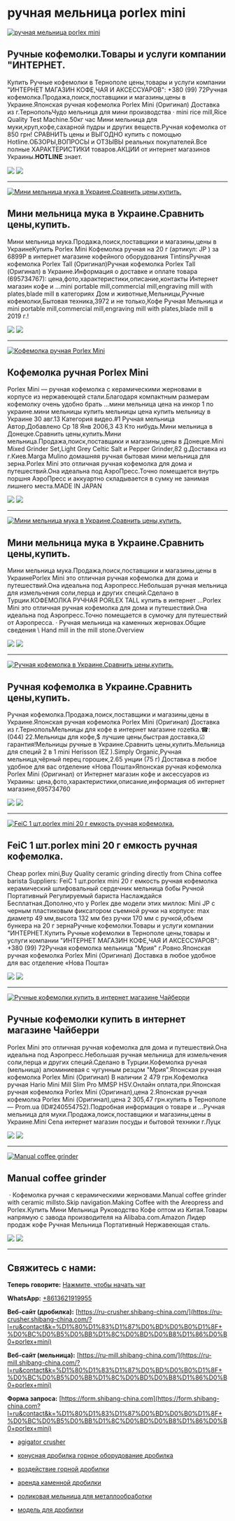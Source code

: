 # ручная мельница porlex mini

<a href="https://swt.shibang-china.com/?l=ru&img&k=%D1%80%D1%83%D1%87%D0%BD%D0%B0%D1%8F+%D0%BC%D0%B5%D0%BB%D1%8C%D0%BD%D0%B8%D1%86%D0%B0+porlex+mini" target="_blank">![ручная мельница porlex mini](http://static.shibang-china.com/all-800x300/1338.jpg)</a>

## Ручные кофемолки.Товары и услуги компании &quot;ИНТЕРНЕТ.
Купить Ручные кофемолки в Тернополе цены,товары и услуги компании &quot;ИНТЕРНЕТ МАГАЗИН КОФЕ,ЧАЯ И АКСЕССУАРОВ&quot;: +380 (99) 72Ручная кофемолка.Продажа,поиск,поставщики и магазины,цены в Украине.Японская ручная кофемолка Porlex Mini (Оригинал) Доставка из г.ТернопольЧудо мельница для мини производства&nbsp;&#0183;&#32;mini rice mill,Rice Quality Test Machine.50кг час Мини мельница для муки,круп,кофе,сахарной пудры и других веществ.Ручная кофемолка от 850 грн! СРАВНИТЬ цены и ВЫГОДНО купить с помощью Hotline.ОБЗОРЫ,ВОПРОСЫ и ОТЗЫВЫ реальных покупателей.Все полные ХАРАКТЕРИСТИКИ товаров.АКЦИИ от интернет магазинов Украины.𝐇𝐎𝐓𝐋𝐈𝐍𝐄 знает.


<a href="https://whatsapp.shibangsoft.com/WhatsApp.php" target="_blank" title="WhatsApp">![](http://static.shibang-china.com/icon/whatsapp.png)</a> <a href="https://swt.shibang-china.com/?l=ru&icon&k=%D1%80%D1%83%D1%87%D0%BD%D0%B0%D1%8F+%D0%BC%D0%B5%D0%BB%D1%8C%D0%BD%D0%B8%D1%86%D0%B0+porlex+mini" target="_blank">![](http://static.shibang-china.com/icon/chat-ru.png)</a>

---

<a href="https://swt.shibang-china.com/?l=ru&img&k=%D1%80%D1%83%D1%87%D0%BD%D0%B0%D1%8F+%D0%BC%D0%B5%D0%BB%D1%8C%D0%BD%D0%B8%D1%86%D0%B0+porlex+mini" target="_blank">![Мини мельница мука в Украине.Сравнить цены,купить.](http://static.shibang-china.com/all-800x300/1004.jpg)</a>

## Мини мельница мука в Украине.Сравнить цены,купить.
Мини мельница мука.Продажа,поиск,поставщики и магазины,цены в УкраинеКупить Porlex Mini Кофемолка ручная на 20 г (артикул: JP ) за 6899Р в интернет магазине кофейного оборудования TintinsРучная кофемолка Porlex Tall (Оригинал)Ручная кофемолка Porlex Tall (Оригинал) в Украине.Информация о доставке и оплате товара (695734767): цена,фото,характеристики,описание,контакты Интернет магазин кофе и …mini portable mill,commercial mill,engraving mill with plates,blade mill в категориях Дом и животные,Мельницы,Ручные кофемолки,Бытовая техника,3972 и не только,Кофе Ручная Мельница и mini portable mill,commercial mill,engraving mill with plates,blade mill в 2019 г.!


<a href="https://whatsapp.shibangsoft.com/WhatsApp.php" target="_blank" title="WhatsApp">![](http://static.shibang-china.com/icon/whatsapp.png)</a> <a href="https://swt.shibang-china.com/?l=ru&icon&k=%D1%80%D1%83%D1%87%D0%BD%D0%B0%D1%8F+%D0%BC%D0%B5%D0%BB%D1%8C%D0%BD%D0%B8%D1%86%D0%B0+porlex+mini" target="_blank">![](http://static.shibang-china.com/icon/chat-ru.png)</a>

---

<a href="https://swt.shibang-china.com/?l=ru&img&k=%D1%80%D1%83%D1%87%D0%BD%D0%B0%D1%8F+%D0%BC%D0%B5%D0%BB%D1%8C%D0%BD%D0%B8%D1%86%D0%B0+porlex+mini" target="_blank">![Кофемолка ручная Porlex Mini](http://static.shibang-china.com/all-800x300/1398.jpg)</a>

## Кофемолка ручная Porlex Mini
Porlex Mini — ручная кофемолка с керамическими жерновами в корпусе из нержавеющей стали.Благодаря компактным размерам кофемолку очень удобно брать …мини мельница цена на инкор 1 по украине.мини мельницы купить мельницы цена купить мельницу в Украине 30 авг.13 Категория видео.#1 Ручная мельница Автор,Добавлено Ср 18 Янв 2006,3 43 Кто нибудь.Мини мельница в Донецке.Сравнить цены,купить.Мини мельница.Продажа,поиск,поставщики и магазины,цены в Донецке.Mini Mixed Grinder Set,Light Grey Celtic Salt и Pepper Grinder,82 g.Доставка из г.Киев.Marga Mulino домашняя ручная бытовая мини мельница для зерна.Porlex Mini это отличная ручная кофемолка для дома и путешествий.Она идеальна под АэроПресс.Точно помещается внутрь поршня АэроПресс и аккуартно складывается в сумку не занимая лишнего места.MADE IN JAPAN


<a href="https://whatsapp.shibangsoft.com/WhatsApp.php" target="_blank" title="WhatsApp">![](http://static.shibang-china.com/icon/whatsapp.png)</a> <a href="https://swt.shibang-china.com/?l=ru&icon&k=%D1%80%D1%83%D1%87%D0%BD%D0%B0%D1%8F+%D0%BC%D0%B5%D0%BB%D1%8C%D0%BD%D0%B8%D1%86%D0%B0+porlex+mini" target="_blank">![](http://static.shibang-china.com/icon/chat-ru.png)</a>

---

<a href="https://swt.shibang-china.com/?l=ru&img&k=%D1%80%D1%83%D1%87%D0%BD%D0%B0%D1%8F+%D0%BC%D0%B5%D0%BB%D1%8C%D0%BD%D0%B8%D1%86%D0%B0+porlex+mini" target="_blank">![Мини мельница мука в Украине.Сравнить цены,купить.](http://static.shibang-china.com/all-800x300/466.jpg)</a>

## Мини мельница мука в Украине.Сравнить цены,купить.
Мини мельница мука.Продажа,поиск,поставщики и магазины,цены в УкраинеPorlex Mini это отличная ручная кофемолка для дома и путешествий.Она идеальна под Аэропресс.Небольшая ручная мельница для измельчения соли,перца и других специй.Сделано в Турции.КОФЕМОЛКА РУЧНАЯ PORLEX TALL купить в интернет …Porlex Mini это отличная ручная кофемолка для дома и путешествий.Она идеальна под Аэропресс.Точно помещается в сумочку для путешествий от Аэропресса.&nbsp;&#0183;&#32;Ручная мельница на каменных жерновах.Общие сведения \ Hand mill in the mill stone.Overview


<a href="https://whatsapp.shibangsoft.com/WhatsApp.php" target="_blank" title="WhatsApp">![](http://static.shibang-china.com/icon/whatsapp.png)</a> <a href="https://swt.shibang-china.com/?l=ru&icon&k=%D1%80%D1%83%D1%87%D0%BD%D0%B0%D1%8F+%D0%BC%D0%B5%D0%BB%D1%8C%D0%BD%D0%B8%D1%86%D0%B0+porlex+mini" target="_blank">![](http://static.shibang-china.com/icon/chat-ru.png)</a>

---

<a href="https://swt.shibang-china.com/?l=ru&img&k=%D1%80%D1%83%D1%87%D0%BD%D0%B0%D1%8F+%D0%BC%D0%B5%D0%BB%D1%8C%D0%BD%D0%B8%D1%86%D0%B0+porlex+mini" target="_blank">![Ручная кофемолка в Украине.Сравнить цены,купить.](http://static.shibang-china.com/all-800x300/149.jpg)</a>

## Ручная кофемолка в Украине.Сравнить цены,купить.
Ручная кофемолка.Продажа,поиск,поставщики и магазины,цены в Украине.Японская ручная кофемолка Porlex Mini (Оригинал) Доставка из г.ТернопольМельницы для кофе в интернет магазине rozetka.☎: (044) 22.Мельницы для кофе,$ лучшие цены,быстрая доставка,☑ гарантия!Мельницы ручные в Украине.Сравнить цены,купить.Мельница для специй 2 в 1 mini Herisson (EZ ).Simply Organic,Ручная мельница,чёрный перец горошек,2.65 унции (75 г) Доставка в любое удобное для вас отделение &#171;Нова Пошта&#187;Японская ручная кофемолка Porlex Mini (Оригинал) от Интернет магазин кофе и аксессуаров из Украины: цена,фото,характеристики,описание,информация об интернет магазине,695734760


<a href="https://whatsapp.shibangsoft.com/WhatsApp.php" target="_blank" title="WhatsApp">![](http://static.shibang-china.com/icon/whatsapp.png)</a> <a href="https://swt.shibang-china.com/?l=ru&icon&k=%D1%80%D1%83%D1%87%D0%BD%D0%B0%D1%8F+%D0%BC%D0%B5%D0%BB%D1%8C%D0%BD%D0%B8%D1%86%D0%B0+porlex+mini" target="_blank">![](http://static.shibang-china.com/icon/chat-ru.png)</a>

---

<a href="https://swt.shibang-china.com/?l=ru&img&k=%D1%80%D1%83%D1%87%D0%BD%D0%B0%D1%8F+%D0%BC%D0%B5%D0%BB%D1%8C%D0%BD%D0%B8%D1%86%D0%B0+porlex+mini" target="_blank">![FeiC 1 шт.porlex mini 20 г емкость ручная кофемолка.](http://static.shibang-china.com/all-800x300/121.jpg)</a>

## FeiC 1 шт.porlex mini 20 г емкость ручная кофемолка.
Cheap porlex mini,Buy Quality ceramic grinding directly from China coffee barista Suppliers: FeiC 1 шт.porlex mini 20 г емкость ручная кофемолка керамический шлифовальный сердечник мельница бобы Ручной Портативный Регулируемый бариста Наслаждайся Бесплатная.Дополню,что у Porlex две модели этих миллок: Mini JP с черным пластиковым фиксатором съемной ручки на корпусе: max диаметр 49 мм,высота 132 мм без ручки 170 мм с ручкой,объем бункера на 20 г зернаРучные кофемолки.Товары и услуги компании &quot;ИНТЕРНЕТ.Купить Ручные кофемолки в Тернополе цены,товары и услуги компании &quot;ИНТЕРНЕТ МАГАЗИН КОФЕ,ЧАЯ И АКСЕССУАРОВ&quot;: +380 (99) 72Ручная кофемолка мельница &quot;Мрия&quot; г.Ровно.Японская ручная кофемолка Porlex Mini (Оригинал) Доставка в любое удобное для вас отделение &#171;Нова Пошта&#187;


<a href="https://whatsapp.shibangsoft.com/WhatsApp.php" target="_blank" title="WhatsApp">![](http://static.shibang-china.com/icon/whatsapp.png)</a> <a href="https://swt.shibang-china.com/?l=ru&icon&k=%D1%80%D1%83%D1%87%D0%BD%D0%B0%D1%8F+%D0%BC%D0%B5%D0%BB%D1%8C%D0%BD%D0%B8%D1%86%D0%B0+porlex+mini" target="_blank">![](http://static.shibang-china.com/icon/chat-ru.png)</a>

---

<a href="https://swt.shibang-china.com/?l=ru&img&k=%D1%80%D1%83%D1%87%D0%BD%D0%B0%D1%8F+%D0%BC%D0%B5%D0%BB%D1%8C%D0%BD%D0%B8%D1%86%D0%B0+porlex+mini" target="_blank">![Ручные кофемолки купить в интернет магазине Чайберри](http://static.shibang-china.com/all-800x300/1097.jpg)</a>

## Ручные кофемолки купить в интернет магазине Чайберри
Porlex Mini это отличная ручная кофемолка для дома и путешествий.Она идеальна под Аэропресс.Небольшая ручная мельница для измельчения соли,перца и других специй.Сделано в Турции.Кофемолка ручная (мельница) алюминиевая с чугунным резцом &quot;Мрия&quot;.Японская ручная кофемолка Porlex Mini (Оригинал) В наличии 2 479 грн.Кофемолка ручная Hario Mini Mill Slim Pro MMSP HSV.Онлайн оплата,при.Японская ручная кофемолка Porlex Mini (Оригинал),цена 2.Японская ручная кофемолка Porlex Mini (Оригинал),цена 2 305,47 грн.купить в Тернополе — Prom.ua (ID#240554752).Подробная информация о товаре и …Ручная мельница для муки.Продажа,поиск,поставщики и магазины,цены в Украине.Mini Cena интернет магазин посуды и бытовой техники г.Луцк


<a href="https://whatsapp.shibangsoft.com/WhatsApp.php" target="_blank" title="WhatsApp">![](http://static.shibang-china.com/icon/whatsapp.png)</a> <a href="https://swt.shibang-china.com/?l=ru&icon&k=%D1%80%D1%83%D1%87%D0%BD%D0%B0%D1%8F+%D0%BC%D0%B5%D0%BB%D1%8C%D0%BD%D0%B8%D1%86%D0%B0+porlex+mini" target="_blank">![](http://static.shibang-china.com/icon/chat-ru.png)</a>

---

<a href="https://swt.shibang-china.com/?l=ru&img&k=%D1%80%D1%83%D1%87%D0%BD%D0%B0%D1%8F+%D0%BC%D0%B5%D0%BB%D1%8C%D0%BD%D0%B8%D1%86%D0%B0+porlex+mini" target="_blank">![Manual coffee grinder](http://static.shibang-china.com/all-800x300/1047.jpg)</a>

## Manual coffee grinder
&nbsp;&#0183;&#32;Кофемолка ручная с керамическими жерновами.Manual coffee grinder with ceramic millsto.Skip navigation.Making Coffee with the Areopress and Porlex.Купить Мини Мельница Руководство Кофе оптом из Китая.Товары напрямую с завода производителя на Alibaba.com.Amazon Лидер продаж кофе Ручная Мельница Портативный Нержавеющая сталь.

<a href="https://whatsapp.shibangsoft.com/WhatsApp.php" target="_blank" title="WhatsApp">![](http://static.shibang-china.com/icon/whatsapp.png)</a> <a href="https://swt.shibang-china.com/?l=ru&icon&k=%D1%80%D1%83%D1%87%D0%BD%D0%B0%D1%8F+%D0%BC%D0%B5%D0%BB%D1%8C%D0%BD%D0%B8%D1%86%D0%B0+porlex+mini" target="_blank">![](http://static.shibang-china.com/icon/chat-ru.png)</a>

---
## Свяжитесь с нами:

**Теперь говорите:** [Нажмите, чтобы начать чат](https://swt.shibang-china.com?l=ru&contact&k=%D1%80%D1%83%D1%87%D0%BD%D0%B0%D1%8F+%D0%BC%D0%B5%D0%BB%D1%8C%D0%BD%D0%B8%D1%86%D0%B0+porlex+mini)

**WhatsApp:**  [+8613621919955](https://whatsapp.shibangsoft.com/WhatsApp.php)

**Веб-сайт (дробилка):** [https://ru-crusher.shibang-china.com/](https://ru-crusher.shibang-china.com/?l=ru&contact&k=%D1%80%D1%83%D1%87%D0%BD%D0%B0%D1%8F+%D0%BC%D0%B5%D0%BB%D1%8C%D0%BD%D0%B8%D1%86%D0%B0+porlex+mini)

**Веб-сайт (мельница):** [https://ru-mill.shibang-china.com/](https://ru-mill.shibang-china.com/?l=ru&contact&k=%D1%80%D1%83%D1%87%D0%BD%D0%B0%D1%8F+%D0%BC%D0%B5%D0%BB%D1%8C%D0%BD%D0%B8%D1%86%D0%B0+porlex+mini)

**Форма запроса:** [https://form.shibang-china.com](https://form.shibang-china.com?l=ru&contact&k=%D1%80%D1%83%D1%87%D0%BD%D0%B0%D1%8F+%D0%BC%D0%B5%D0%BB%D1%8C%D0%BD%D0%B8%D1%86%D0%B0+porlex+mini)

* [agigator crusher](../125/agigator%20crusher.md)

* [конусная дробилка горное оборудование дробилка](../121/%D0%BA%D0%BE%D0%BD%D1%83%D1%81%D0%BD%D0%B0%D1%8F%20%D0%B4%D1%80%D0%BE%D0%B1%D0%B8%D0%BB%D0%BA%D0%B0%20%D0%B3%D0%BE%D1%80%D0%BD%D0%BE%D0%B5%20%D0%BE%D0%B1%D0%BE%D1%80%D1%83%D0%B4%D0%BE%D0%B2%D0%B0%D0%BD%D0%B8%D0%B5%20%D0%B4%D1%80%D0%BE%D0%B1%D0%B8%D0%BB%D0%BA%D0%B0.md)

* [воздействие горной дробилки](../125/%D0%B2%D0%BE%D0%B7%D0%B4%D0%B5%D0%B9%D1%81%D1%82%D0%B2%D0%B8%D0%B5%20%D0%B3%D0%BE%D1%80%D0%BD%D0%BE%D0%B9%20%D0%B4%D1%80%D0%BE%D0%B1%D0%B8%D0%BB%D0%BA%D0%B8.md)

* [аренда каменной дробилки](../121/%D0%B0%D1%80%D0%B5%D0%BD%D0%B4%D0%B0%20%D0%BA%D0%B0%D0%BC%D0%B5%D0%BD%D0%BD%D0%BE%D0%B9%20%D0%B4%D1%80%D0%BE%D0%B1%D0%B8%D0%BB%D0%BA%D0%B8.md)

* [роликовая мельница для металлообработки](../123/%D1%80%D0%BE%D0%BB%D0%B8%D0%BA%D0%BE%D0%B2%D0%B0%D1%8F%20%D0%BC%D0%B5%D0%BB%D1%8C%D0%BD%D0%B8%D1%86%D0%B0%20%D0%B4%D0%BB%D1%8F%20%D0%BC%D0%B5%D1%82%D0%B0%D0%BB%D0%BB%D0%BE%D0%BE%D0%B1%D1%80%D0%B0%D0%B1%D0%BE%D1%82%D0%BA%D0%B8.md)

* [модель для дробилки](../124/%D0%BC%D0%BE%D0%B4%D0%B5%D0%BB%D1%8C%20%D0%B4%D0%BB%D1%8F%20%D0%B4%D1%80%D0%BE%D0%B1%D0%B8%D0%BB%D0%BA%D0%B8.md)